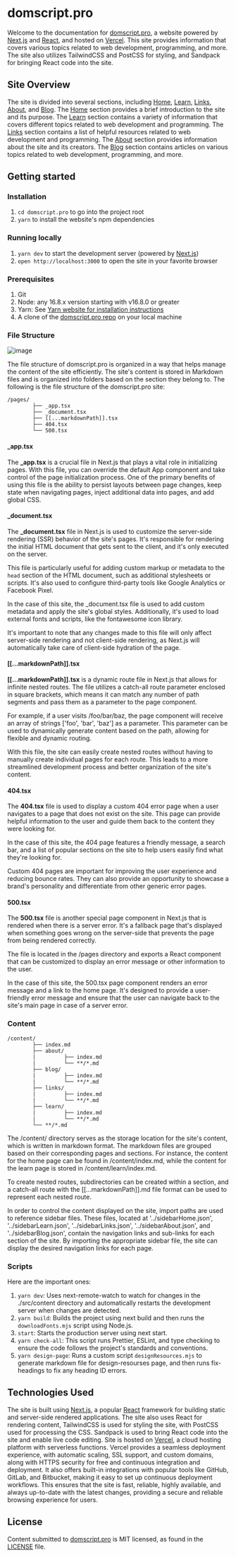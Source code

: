 # domscript.pro

Welcome to the documentation for [domscript.pro](https://domscript.pro/), a website powered by [Next.js](https://nextjs.org/) and [React](https://react.dev/), and hosted on [Vercel](https://vercel.com/). This site provides information that covers various topics related to web development, programming, and more. The site also utilizes TailwindCSS and PostCSS for styling, and Sandpack for bringing React code into the site.

## Site Overview

The site is divided into several sections, including [Home](https://domscript.pro/), [Learn](https://domscript.pro/learn), [Links](https://domscript.pro/links/help), [About](https://domscript.pro/about/team), and [Blog](https://domscript.pro/blog). The [Home](https://domscript.pro/) section provides a brief introduction to the site and its purpose. The [Learn](https://domscript.pro/learn) section contains a variety of information that covers different topics related to web development and programming. The [Links](https://domscript.pro/links/help) section contains a list of helpful resources related to web development and programming. The [About](https://domscript.pro/about/team) section provides information about the site and its creators. The [Blog](https://domscript.pro/blog) section contains articles on various topics related to web development, programming, and more.

## Getting started

### Installation

1. `cd domscript.pro` to go into the project root
2. `yarn` to install the website's npm dependencies

### Running locally

1. `yarn dev` to start the development server (powered by [Next.js](https://nextjs.org/))
1. `open http://localhost:3000` to open the site in your favorite browser

### Prerequisites

1. Git
1. Node: any 16.8.x version starting with v16.8.0 or greater
1. Yarn: See [Yarn website for installation instructions](https://yarnpkg.com/lang/en/docs/install/)
1. A clone of the [domscript.pro repo](https://github.com/domscript/domscript.pro) on your local machine

### File Structure

![image](public/images/help/files_domscript_pro.png)

The file structure of domscript.pro is organized in a way that helps manage the content of the site efficiently. The site's content is stored in Markdown files and is organized into folders based on the section they belong to. The following is the file structure of the domscript.pro site:

```
/pages/
        ├── _app.tsx
        ├── _document.tsx
        ├── [[...markdownPath]].tsx
        ├── 404.tsx
        └── 500.tsx
```

#### \_app.tsx

The **\_app.tsx** is a crucial file in Next.js that plays a vital role in initializing pages. With this file, you can override the default App component and take control of the page initialization process. One of the primary benefits of using this file is the ability to persist layouts between page changes, keep state when navigating pages, inject additional data into pages, and add global CSS.

#### \_document.tsx

The **\_document.tsx** file in Next.js is used to customize the server-side rendering (SSR) behavior of the site's pages. It's responsible for rendering the initial HTML document that gets sent to the client, and it's only executed on the server.

This file is particularly useful for adding custom markup or metadata to the `head` section of the HTML document, such as additional stylesheets or scripts. It's also used to configure third-party tools like Google Analytics or Facebook Pixel.

In the case of this site, the \_document.tsx file is used to add custom metadata and apply the site's global styles. Additionally, it's used to load external fonts and scripts, like the fontawesome icon library.

It's important to note that any changes made to this file will only affect server-side rendering and not client-side rendering, as Next.js will automatically take care of client-side hydration of the page.

#### [[...markdownPath]].tsx

**[[...markdownPath]].tsx** is a dynamic route file in Next.js that allows for infinite nested routes. The file utilizes a catch-all route parameter enclosed in square brackets, which means it can match any number of path segments and pass them as a parameter to the page component.

For example, if a user visits /foo/bar/baz, the page component will receive an array of strings ['foo', 'bar', 'baz'] as a parameter. This parameter can be used to dynamically generate content based on the path, allowing for flexible and dynamic routing.

With this file, the site can easily create nested routes without having to manually create individual pages for each route. This leads to a more streamlined development process and better organization of the site's content.

#### 404.tsx

The **404.tsx** file is used to display a custom 404 error page when a user navigates to a page that does not exist on the site. This page can provide helpful information to the user and guide them back to the content they were looking for.

In the case of this site, the 404 page features a friendly message, a search bar, and a list of popular sections on the site to help users easily find what they're looking for.

Custom 404 pages are important for improving the user experience and reducing bounce rates. They can also provide an opportunity to showcase a brand's personality and differentiate from other generic error pages.

#### 500.tsx

The **500.tsx** file is another special page component in Next.js that is rendered when there is a server error. It's a fallback page that's displayed when something goes wrong on the server-side that prevents the page from being rendered correctly.

The file is located in the /pages directory and exports a React component that can be customized to display an error message or other information to the user.

In the case of this site, the 500.tsx page component renders an error message and a link to the home page. It's designed to provide a user-friendly error message and ensure that the user can navigate back to the site's main page in case of a server error.

### Content

```
/content/
        ├── index.md
        ├── about/
        |         ├── index.md
        |         └── **/*.md
        ├── blog/
        |         ├── index.md
        |         └── **/*.md
        ├── links/
        |         ├── index.md
        |         └── **/*.md
        ├── learn/
        |         ├── index.md
        |         └── **/*.md
        └── **/*.md
```

The /content/ directory serves as the storage location for the site's content, which is written in markdown format. The markdown files are grouped based on their corresponding pages and sections. For instance, the content for the home page can be found in /content/index.md, while the content for the learn page is stored in /content/learn/index.md.

To create nested routes, subdirectories can be created within a section, and a catch-all route with the [[...markdownPath]].md file format can be used to represent each nested route.

In order to control the content displayed on the site, import paths are used to reference sidebar files. These files, located at '../sidebarHome.json', '../sidebarLearn.json', '../sidebarLinks.json', '../sidebarAbout.json', and '../sidebarBlog.json', contain the navigation links and sub-links for each section of the site. By importing the appropriate sidebar file, the site can display the desired navigation links for each page.

### Scripts

Here are the important ones:

1. `yarn dev`: Uses next-remote-watch to watch for changes in the ./src/content directory and automatically restarts the development server when changes are detected.
2. `yarn build`: Builds the project using next build and then runs the `downloadFonts.mjs` script using Node.js.
3. `start`: Starts the production server using next start.
4. `yarn check-all`: This script runs Prettier, ESLint, and type checking to ensure the code follows the project's standards and conventions.
5. `yarn design-page`: Runs a custom script `designResources.mjs` to generate markdown file for design-resourses page, and then runs fix-headings to fix any heading ID errors.

## Technologies Used

The site is built using [Next.js](https://nextjs.org/), a popular [React](https://react.dev/) framework for building static and server-side rendered applications. The site also uses React for rendering content, TailwindCSS is used for styling the site, with PostCSS used for processing the CSS. Sandpack is used to bring React code into the site and enable live code editing. Site is hosted on [Vercel](https://vercel.com/), a cloud hosting platform with serverless functions. Vercel provides a seamless deployment experience, with automatic scaling, SSL support, and custom domains, along with HTTPS security for free and continuous integration and deployment. It also offers built-in integrations with popular tools like GitHub, GitLab, and Bitbucket, making it easy to set up continuous deployment workflows. This ensures that the site is fast, reliable, highly available, and always up-to-date with the latest changes, providing a secure and reliable browsing experience for users.

## License

Content submitted to [domscript.pro](https://domscript.pro/) is MIT licensed, as found in the [LICENSE](https://github.com/domscript/domscript.pro/blob/main/LICENSE) file.
